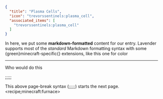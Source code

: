 ```json
{
  "title": "Plasma Cells",
  "icon": "trevorssentinels:plasma_cell",
  "associated_items": [
    "trevorssentinels:plasma_cell"
  ]
}
```

In here, we put some **markdown-formatted** content for our entry. Lavender
supports most of the *standard* Markdown formatting syntax with some
{green}minecraft-specific{} extensions, like this one for color

---

Who would do this

;;;;;

This above page-break syntax (;;;;;) starts the next page.
<recipe;minecraft:furnace>

